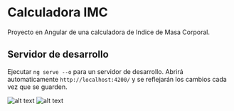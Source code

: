 # Calculadora IMC

Proyecto en Angular de una calculadora de Indice de Masa Corporal.

## Servidor de desarrollo

Ejecutar `ng serve --o` para un servidor de desarrollo. Abrirá automaticamente `http://localhost:4200/` y se reflejarán los cambios cada vez que se guarden.

![alt text](https://i.imgur.com/VzNuwvV.png)  ![alt text](https://i.imgur.com/ZaQrhcB.png)
